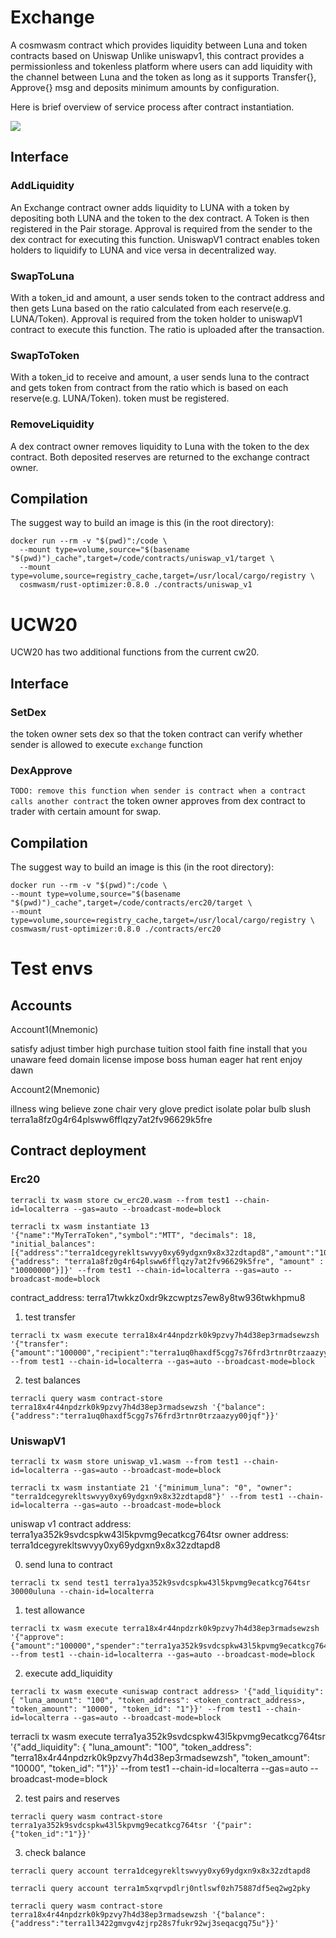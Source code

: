 # Exchange

A cosmwasm contract which provides liquidity between Luna and token contracts based on Uniswap
Unlike uniswapv1, this contract provides a permissionless and tokenless platform where users can add liquidity with the channel between Luna and the token as long as it supports Transfer{}, Approve{} msg and deposits minimum amounts by configuration.

Here is brief overview of service process after contract instantiation.

![](https://p65.f3.n0.cdn.getcloudapp.com/items/YEupeBRY/uniswap.png?v=ae1411ba3d9944d86b1094a9071ec657)

## Interface


### AddLiquidity

An Exchange contract owner adds liquidity to LUNA with a token by depositing both LUNA and the token to the dex contract.
A Token is then registered in the Pair storage. Approval is required from the sender to the dex contract for executing this function. UniswapV1 contract enables token holders to liquidify to LUNA and vice versa in decentralized way.

### SwapToLuna

With a token_id and amount, a user sends token to the contract address and then gets Luna based on the ratio calculated from each reserve(e.g. LUNA/Token). Approval is required from the token holder to uniswapV1 contract to execute this function. The ratio is uploaded after the transaction.

### SwapToToken

With a token_id to receive and amount, a user sends luna to the contract and gets token from contract from the ratio which is based on each reserve(e.g. LUNA/Token). token must be registered.

### RemoveLiquidity

A dex contract owner removes liquidity to Luna with the token to the dex contract. Both deposited reserves are returned to the exchange contract owner.

## Compilation

The suggest way to build an image is this (in the root directory):

```shell script
docker run --rm -v "$(pwd)":/code \
  --mount type=volume,source="$(basename "$(pwd)")_cache",target=/code/contracts/uniswap_v1/target \
  --mount type=volume,source=registry_cache,target=/usr/local/cargo/registry \
  cosmwasm/rust-optimizer:0.8.0 ./contracts/uniswap_v1
```



# UCW20

UCW20 has two additional functions from the current cw20.

## Interface

### SetDex

the token owner sets dex so that the token contract can verify whether sender is allowed to execute `exchange` function

### DexApprove
`TODO: remove this function when sender is contract when a contract calls another contract`
the token owner approves from dex contract to trader with certain amount for swap.

## Compilation

The suggest way to build an image is this (in the root directory):

```shell script
docker run --rm -v "$(pwd)":/code \
--mount type=volume,source="$(basename "$(pwd)")_cache",target=/code/contracts/erc20/target \
--mount type=volume,source=registry_cache,target=/usr/local/cargo/registry \
cosmwasm/rust-optimizer:0.8.0 ./contracts/erc20
```

# Test envs

## Accounts

Account1(Mnemonic)

satisfy adjust timber high purchase tuition stool faith fine install that you unaware feed domain license impose boss human eager hat rent enjoy dawn

Account2(Mnemonic) 

illness wing believe zone chair very glove predict isolate polar bulb slush
terra1a8fz0g4r64plsww6fflqzy7at2fv96629k5fre

## Contract deployment

### Erc20
```shell script
terracli tx wasm store cw_erc20.wasm --from test1 --chain-id=localterra --gas=auto --broadcast-mode=block
```

```shell script
terracli tx wasm instantiate 13 '{"name":"MyTerraToken","symbol":"MTT", "decimals": 18, "initial_balances":[{"address":"terra1dcegyrekltswvyy0xy69ydgxn9x8x32zdtapd8","amount":"10000000"},{"address": "terra1a8fz0g4r64plsww6fflqzy7at2fv96629k5fre", "amount" : "10000000"}]}' --from test1 --chain-id=localterra --gas=auto --broadcast-mode=block
```

contract_address: terra17twkkz0xdr9kzcwptzs7ew8y8tw936twkhpmu8



1. test transfer
```shell script
terracli tx wasm execute terra18x4r44npdzrk0k9pzvy7h4d38ep3rmadsewzsh '{"transfer":{"amount":"100000","recipient":"terra1uq0haxdf5cgg7s76frd3rtnr0trzaazyy00jqf"}}' --from test1 --chain-id=localterra --gas=auto --broadcast-mode=block
```

2. test balances
```shell script
terracli query wasm contract-store  terra18x4r44npdzrk0k9pzvy7h4d38ep3rmadsewzsh '{"balance":{"address":"terra1uq0haxdf5cgg7s76frd3rtnr0trzaazyy00jqf"}}'
```




### UniswapV1

```shell script
terracli tx wasm store uniswap_v1.wasm --from test1 --chain-id=localterra --gas=auto --broadcast-mode=block
```

```shell script
terracli tx wasm instantiate 21 '{"minimum_luna": "0", "owner": "terra1dcegyrekltswvyy0xy69ydgxn9x8x32zdtapd8"}' --from test1 --chain-id=localterra --gas=auto --broadcast-mode=block
```



uniswap v1 contract address:  terra1ya352k9svdcspkw43l5kpvmg9ecatkcg764tsr
owner address: terra1dcegyrekltswvyy0xy69ydgxn9x8x32zdtapd8

0. send luna to contract 
```shell script
terracli tx send test1 terra1ya352k9svdcspkw43l5kpvmg9ecatkcg764tsr 30000uluna --chain-id=localterra
```

1. test allowance
```shell script
terracli tx wasm execute terra18x4r44npdzrk0k9pzvy7h4d38ep3rmadsewzsh '{"approve":{"amount":"100000","spender":"terra1ya352k9svdcspkw43l5kpvmg9ecatkcg764tsr"}}' --from test1 --chain-id=localterra --gas=auto --broadcast-mode=block
```


2. execute add_liquidity
```shell script
terracli tx wasm execute <uniswap contract address> '{"add_liquidity": { "luna_amount": "100", "token_address": <token_contract_address>, "token_amount": "10000", "token_id": "1"}}' --from test1 --chain-id=localterra --gas=auto --broadcast-mode=block 
```

terracli tx wasm execute terra1ya352k9svdcspkw43l5kpvmg9ecatkcg764tsr '{"add_liquidity": { "luna_amount": "100", "token_address": "terra18x4r44npdzrk0k9pzvy7h4d38ep3rmadsewzsh", "token_amount": "10000", "token_id": "1"}}' --from test1 --chain-id=localterra --gas=auto --broadcast-mode=block 


2. test pairs and reserves

```shell script
terracli query wasm contract-store terra1ya352k9svdcspkw43l5kpvmg9ecatkcg764tsr '{"pair":{"token_id":"1"}}'
```

3. check balance 
```shell script
terracli query account terra1dcegyrekltswvyy0xy69ydgxn9x8x32zdtapd8
```
```shell script
terracli query account terra1m5xqrvpdlrj0ntlswf0zh75887df5eq2wg2pky
```

```shell script
terracli query wasm contract-store  terra18x4r44npdzrk0k9pzvy7h4d38ep3rmadsewzsh '{"balance":{"address":"terra1l3422gmvgv4zjrp28s7fukr92wj3seqacgq75u"}}'

```